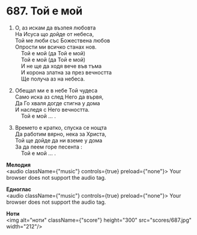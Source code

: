 # 687. Той е мой  

1. О, аз искам да възпея любовта  
На Исуса що дойде от небеса,  
Той ме люби със Божествена любов  
Опрости ми всичко станах нов.  
    Той е мой (да Той е мой)  
    Той е мой (да Той е мой)  
    И не ще да ходя вече във тъма  
    И корона златна за през вечността  
    Ще получа аз на небеса.  

2. Обещал ми е в небе Той чудеса  
Само иска аз след Него да вървя,  
Да Го хваля догде стигна у дома  
И наследя с Него вечността.  
    Той е мой ... .  

3. Времето е кратко, спуска се нощта  
Да работим вярно, нека за Христа,  
Той ще дойде да ни вземе у дома  
За да пеем горе песента :  
    Той е мой ... .  

__Мелодия__  
<audio className={"music"} controls={true} preload={"none"}><source src="mp3/687.mp3" type="audio/mpeg"/>
Your browser does not support the audio tag.
</audio>  

__Едноглас__  
<audio className={"music"} controls={true} preload={"none"}><source src="transp/687.mp3" type="audio/mpeg"/>
Your browser does not support the audio tag.
</audio>  

__Ноти__  
<img alt="ноти" className={"score"} height="300" src="scores/687.jpg" width="212"/>
